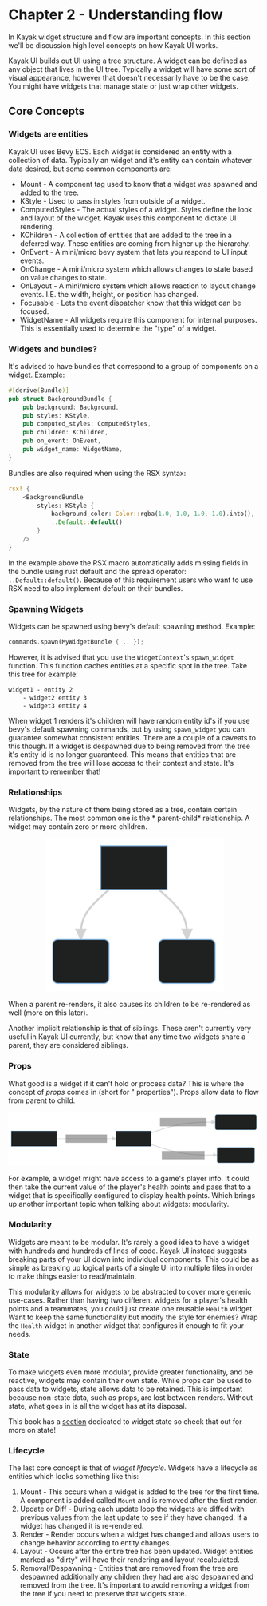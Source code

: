 # Chapter 2 - Understanding flow
In Kayak widget structure and flow are important concepts. In this section we'll be discussion high level concepts on how Kayak UI works.

Kayak UI builds out UI using a tree structure. A widget can be defined as any object that lives in the UI tree. Typically a widget will have some sort of visual appearance, however that doesn't necessarily have to be the case. You might have widgets that manage state or just wrap other widgets.

## Core Concepts

### Widgets are entities
Kayak UI uses Bevy ECS. Each widget is considered an entity with a collection of data. Typically an widget and it's entity can contain whatever data desired, but some common components are:
- Mount - A component tag used to know that a widget was spawned and added to the tree.
- KStyle - Used to pass in styles from outside of a widget.
- ComputedStyles - The actual styles of a widget. Styles define the look and layout of the widget. Kayak uses this component to dictate UI rendering. 
- KChildren - A collection of entities that are added to the tree in a deferred way. These entities are coming from higher up the hierarchy. 
- OnEvent - A mini/micro bevy system that lets you respond to UI input events.
- OnChange - A mini/micro system which allows changes to state based on value changes to state. 
- OnLayout - A mini/micro system which allows reaction to layout change events. I.E. the width, height, or position has changed.
- Focusable - Lets the event dispatcher know that this widget can be focused.
- WidgetName - All widgets require this component for internal purposes. This is essentially used to determine the "type" of a widget.

### Widgets and bundles?
It's advised to have bundles that correspond to a group of components on a widget. Example:
```rust
#[derive(Bundle)]
pub struct BackgroundBundle {
    pub background: Background,
    pub styles: KStyle,
    pub computed_styles: ComputedStyles,
    pub children: KChildren,
    pub on_event: OnEvent,
    pub widget_name: WidgetName,
}
```
Bundles are also required when using the RSX syntax:
```rust
rsx! {
    <BackgroundBundle
        styles: KStyle {
            background_color: Color::rgba(1.0, 1.0, 1.0, 1.0).into(),
            ..Default::default()
        }
    />
}
```
In the example above the RSX macro automatically adds missing fields in the bundle using rust default and the spread operator: `..Default::default()`. Because of this requirement users who want to use RSX need to also implement default on their bundles.

### Spawning Widgets
Widgets can be spawned using bevy's default spawning method. Example:
```rust
commands.spawn(MyWidgetBundle { .. });
```

However, it is advised that you use the `WidgetContext`'s `spawn_widget` function. This function caches entities at a specific spot in the tree. Take this tree for example:
```
widget1 - entity 2
    - widget2 entity 3
    - widget3 entity 4
```
When widget 1 renders it's children will have random entity id's if you use bevy's default spawning commands, but by using `spawn_widget` you can guarantee somewhat consistent entities. There are a couple of a caveats to this though. If a widget is despawned due to being removed from the tree it's entity id is no longer guaranteed. This means that entities that are removed from the tree will lose access to their context and state. It's important to remember that!

### Relationships

Widgets, by the nature of them being stored as a tree, contain certain relationships. The most common one is the *
parent-child* relationship. A widget may contain zero or more children.

<p align="center">
  <img alt="Diagram showing the parent-child relationship" src="img/parent-child.svg" />
</p>

When a parent re-renders, it also causes its children to be re-rendered as well (more on this later).

Another implicit relationship is that of siblings. These aren't currently very useful in Kayak UI currently, but know that any time two widgets share a parent, they are considered siblings.

### Props

What good is a widget if it can't hold or process data? This is where the concept of *props* comes in (short for "
properties"). Props allow data to flow from parent to child.

<p align="center">
  <img alt="Diagram showing the flow of props" src="img/prop-flow.svg" />
</p>

For example, a widget might have access to a game's player info. It could then take the current value of the player's
health points and pass that to a widget that is specifically configured to display health points. Which brings up
another important topic when talking about widgets: modularity.

### Modularity

Widgets are meant to be modular. It's rarely a good idea to have a widget with hundreds and hundreds of lines of code.
Kayak UI instead suggests breaking parts of your UI down into individual components. This could be as simple as breaking up logical parts of a single UI into multiple files in order to make things easier to read/maintain.

This modularity allows for widgets to be abstracted to cover more generic use-cases. Rather than having two different
widgets for a player's health points and a teammates, you could just create one reusable `Health` widget. Want to keep
the same functionality but modify the style for enemies? Wrap the `Health` widget in another widget that configures it
enough to fit your needs.

### State

To make widgets even more modular, provide greater functionality, and be reactive, widgets may contain their own state. While props can be used to pass data to widgets, state allows data to be retained. This is important because non-state data, such as props, are lost between renders. Without state, what goes in is all the widget has at its disposal.

This book has a [section](./chapter_4.md) dedicated to widget state so check that out for more on state!

### Lifecycle
The last core concept is that of *widget lifecycle*. Widgets have a lifecycle as entities which looks something like this:

1. Mount - This occurs when a widget is added to the tree for the first time. A component is added called `Mount` and is removed after the first render.
2. Update or Diff - During each update loop the widgets are diffed with previous values from the last update to see if they have changed. If a widget has changed it is re-rendered.
3. Render - Render occurs when a widget has changed and allows users to change behavior according to entity changes.
4. Layout - Occurs after the entire tree has been updated. Widget entities marked as "dirty" will have their rendering and layout recalculated.
5. Removal/Despawning - Entities that are removed from the tree are despawned additionally any children they had are also despawned and removed from the tree. It's important to avoid removing a widget from the tree if you need to preserve that widgets state.